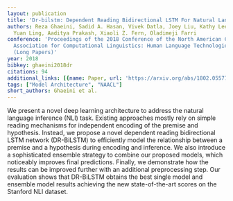 ```yaml
---
layout: publication
title: 'Dr-bilstm: Dependent Reading Bidirectional LSTM For Natural Language Inference'
authors: Reza Ghaeini, Sadid A. Hasan, Vivek Datla, Joey Liu, Kathy Lee, Ashequl Qadir,
  Yuan Ling, Aaditya Prakash, Xiaoli Z. Fern, Oladimeji Farri
conference: 'Proceedings of the 2018 Conference of the North American Chapter of the
  Association for Computational Linguistics: Human Language Technologies, Volume 1
  (Long Papers)'
year: 2018
bibkey: ghaeini2018dr
citations: 94
additional_links: [{name: Paper, url: 'https://arxiv.org/abs/1802.05577'}]
tags: ["Model Architecture", "NAACL"]
short_authors: Ghaeini et al.
---
```

We present a novel deep learning architecture to address the natural language
inference (NLI) task. Existing approaches mostly rely on simple reading
mechanisms for independent encoding of the premise and hypothesis. Instead, we
propose a novel dependent reading bidirectional LSTM network (DR-BiLSTM) to
efficiently model the relationship between a premise and a hypothesis during
encoding and inference. We also introduce a sophisticated ensemble strategy to
combine our proposed models, which noticeably improves final predictions.
Finally, we demonstrate how the results can be improved further with an
additional preprocessing step. Our evaluation shows that DR-BiLSTM obtains the
best single model and ensemble model results achieving the new state-of-the-art
scores on the Stanford NLI dataset.